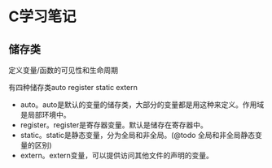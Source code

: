 # C学习笔记
## 储存类

定义变量/函数的可见性和生命周期

有四种储存类auto register static extern

- auto。auto是默认的变量的储存类，大部分的变量都是用这种来定义。作用域是局部环境中。
- register。register是寄存器变量。默认是储存在寄存器中。
- static。static是静态变量，分为全局和非全局。(@todo 全局和非全局静态变量的区别)
- extern。extern变量，可以提供访问其他文件的声明的变量。
